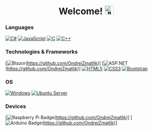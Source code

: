 <h1 align="center">Welcome! <img src="https://media4.giphy.com/media/v1.Y2lkPTc5MGI3NjExMDkwZDNmNDJkNzJkNzU0OGU2MTFkNjZjZWJkNjg4ODY2M2U1ZTk5ZSZlcD12MV9pbnRlcm5hbF9naWZzX2dpZklkJmN0PXM/21L6gUkqzAsnvZQ86N/giphy.gif" width="28px" alt="👋"></h1>



### Languages
[![C#](https://img.shields.io/badge/c%23-black?style=for-the-badge&logo=csharp)](https://github.com/OndrejZmatlik)
[![JavaScript](https://img.shields.io/badge/javascript-black?style=for-the-badge&logo=javascript)](https://github.com/OndrejZmatlik)
[![C](https://img.shields.io/badge/C-black?style=for-the-badge&logo=c)](https://github.com/OndrejZmatlik)
[![C++](https://img.shields.io/badge/C%2B%2B-black?style=for-the-badge&logo=c%2B%2B)](https://github.com/OndrejZmatlik)

### Technologies & Frameworks
[![Blazor](https://img.shields.io/badge/Blazor-black?style=for-the-badge&logo=blazor)(https://github.com/OndrejZmatlik)]
[![ASP.NET](https://img.shields.io/badge/ASP.NET%20Core-black?style=for-the-badge&logo=.net)(https://github.com/OndrejZmatlik)]
[![HTML5](https://img.shields.io/badge/html5-black?style=for-the-badge&logo=html5)](https://github.com/OndrejZmatlik)
[![CSS3](https://img.shields.io/badge/css3-black?style=for-the-badge&logo=css3)](https://github.com/OndrejZmatlik)
[![Bootstrap](https://img.shields.io/badge/bootstrap-black?style=for-the-badge&logo=bootstrap)](https://github.com/OndrejZmatlik)



### OS
[![Windows](https://img.shields.io/badge/Windows-black?style=for-the-badge&logo=Windows)](https://github.com/OndrejZmatlik)
[![Ubuntu Server](https://img.shields.io/badge/ubuntu%20server-black?style=for-the-badge&logo=ubuntu)](https://github.com/OndrejZmatlik)



### Devices
[![Raspberry Pi Badge](https://img.shields.io/badge/Raspberry%20Pi-black?logo=raspberrypi&logoColor=fff&style=for-the-badge)(https://github.com/OndrejZmatlik)]
[![Arduino Badge](https://img.shields.io/badge/Arduino-00878F?logo=arduino&logoColor=fff&style=for-the-badge)(https://github.com/OndrejZmatlik)]
